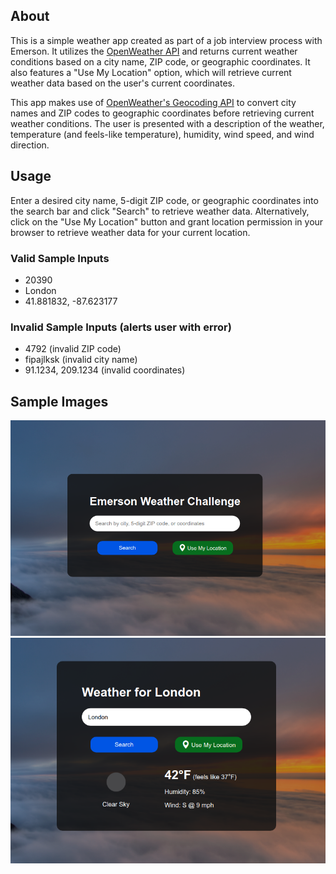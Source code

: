 ## About

This is a simple weather app created as part of a job interview process with Emerson. It utilizes the [OpenWeather API](https://openweathermap.org/current) and returns current weather conditions based on a city name, ZIP code, or geographic coordinates. It also features a "Use My Location" option, which will retrieve current weather data based on the user's current coordinates.

This app makes use of [OpenWeather's Geocoding API](https://openweathermap.org/api/geocoding-api) to convert city names and ZIP codes to geographic coordinates before retrieving current weather conditions. The user is presented with a description of the weather, temperature (and feels-like temperature), humidity, wind speed, and wind direction.

## Usage

Enter a desired city name, 5-digit ZIP code, or geographic coordinates into the search bar and click "Search" to retrieve weather data. Alternatively, click on the "Use My Location" button and grant location permission in your browser to retrieve weather data for your current location.

### Valid Sample Inputs

-   20390
-   London
-   41.881832, -87.623177

### Invalid Sample Inputs (alerts user with error)

-   4792 (invalid ZIP code)
-   fipajlksk (invalid city name)
-   91.1234, 209.1234 (invalid coordinates)

## Sample Images

![](./img/weather1.png "Default screen")
![](./img/weather2.png "Results for London")
